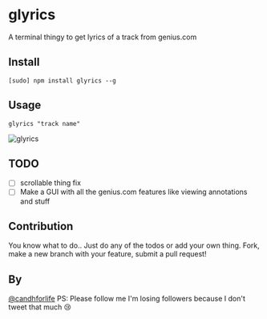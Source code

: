# glyrics
A terminal thingy to get lyrics of a track from genius.com


## Install 
    [sudo] npm install glyrics --g
    
## Usage
    glyrics "track name"

![glyrics](http://i.imgur.com/rww2N7p.gif)

## TODO

* [ ] scrollable thing fix
* [ ] Make a GUI with all the genius.com features like viewing annotations and stuff

## Contribution 
You know what to do.. Just do any of the todos or add your own thing. Fork, make a new branch with your feature, submit a pull request!

## By
[@candhforlife](https://twitter.com/candhforlife) 
PS: Please follow me I'm losing followers because I don't tweet that much 😢 